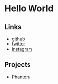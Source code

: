 # Hello World

## Links

- [github](https://github.com/liamkinne/)
- [twitter](https://twitter.com/liamkinne/)
- [instagram](https://www.instagram.com/liamkinne/)


## Projects

- [Phantom](https://liamkinne.com/post.php?p=phantom)